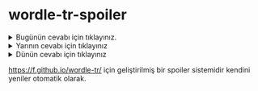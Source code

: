 # wordle-tr-spoiler

<details>
  <summary>Bugünün cevabı için tıklayınız.</summary>
  <br>
    <b> demci </b>
</details>

<details>
  <summary>Yarının cevabı için tıklayınız</summary>
  <br>
   <b> edebi </b>
</details>

<details>
  <summary>Dünün cevabı için tıklayınız </summary>
  <br>
  <b> konsa </b>
</details>

https://f.github.io/wordle-tr/ için geliştirilmiş bir spoiler sistemidir kendini yeniler otomatik olarak.

